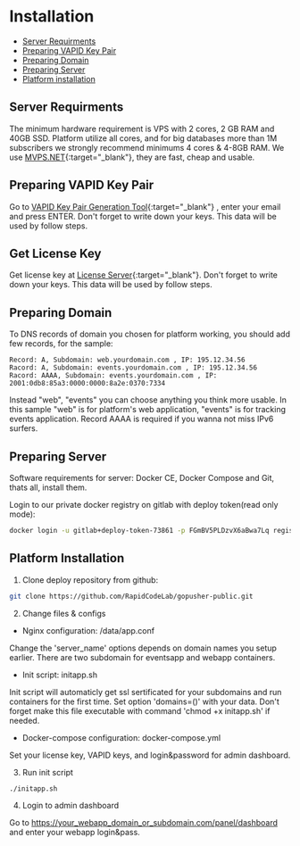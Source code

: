 # Installation

* [Server Requirments](#server-requirments)
* [Preparing VAPID Key Pair](#preparing-vapid-key-pair)
* [Preparing Domain](#preparing-domain)
* [Preparing Server](#preparing-server)
* [Platform installation](#platform-installation)


## Server Requirments

The minimum hardware requirement is VPS with 2 cores, 2 GB RAM and 40GB SSD. Platform utilize all cores, and for big databases more than 1M subscribers we strongly recommend minimums 4 cores & 4-8GB RAM. We use [MVPS.NET](https://www.mvps.net/?aff=5114){:target="_blank"}, they are fast, cheap and usable.

## Preparing VAPID Key Pair

Go to [VAPID Key Pair Generation Tool](https://vapid-keys.rapidcodelab.repl.run/){:target="_blank"} , enter your email and press ENTER. Don't forget to write down your keys. This data will be used by follow steps.


## Get License Key

Get license key at [License Server](https://lc.rapidcodelab.com/){:target="_blank"}. Don't forget to write down your keys. This data will be used by follow steps.

## Preparing Domain 

To DNS records of domain you chosen for platform working, you should add few records, for the sample: 

    Record: A, Subdomain: web.yourdomain.com , IP: 195.12.34.56 
    Racord: A, Subdomain: events.yourdomain.com , IP: 195.12.34.56
    Racord: AAAA, Subdomain: events.yourdomain.com , IP: 2001:0db8:85a3:0000:0000:8a2e:0370:7334


Instead "web", "events" you can choose anything you think more usable. In this sample "web" is for platform's web application, "events" is for tracking events application. Record AAAA is required if you wanna not miss IPv6 surfers.

## Preparing Server

Software requirements for server: Docker CE, Docker Compose and Git, thats all, install them.

Login to our private docker registry on gitlab with deploy token(read only mode):

```bash 
docker login -u gitlab+deploy-token-73861 -p FGmBV5PLDzvX6aBwa7Lq registry.gitlab.com 
```



## Platform Installation

1. Clone deploy repository from github:

```bash
git clone https://github.com/RapidCodeLab/gopusher-public.git
```

2. Change files & configs

- Nginx configuration: /data/app.conf

Change the 'server_name' options depends on domain names you setup earlier. There are two subdomain for eventsapp and webapp containers.

- Init script: initapp.sh

Init script will automaticly get ssl sertificated for your subdomains and run containers for the first time. Set option 'domains=()' with your data. Don't forget make this file executable with command 'chmod +x initapp.sh' if needed.


- Docker-compose configuration: docker-compose.yml

Set your license key, VAPID keys, and login&password for admin dashboard.

3. Run init script

```bash
./initapp.sh
```

4. Login to admin dashboard 

Go to https://your_webapp_domain_or_subdomain.com/panel/dashboard and enter your webapp login&pass.



